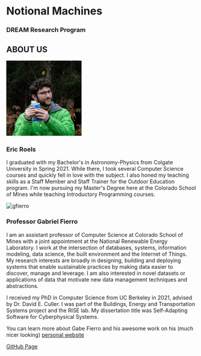 # Notional Machines
### **DREAM Research Program**


## ABOUT US

<img src="eroels.jpg" alt="eroels" width="200"/>

### **Eric Roels**
I graduated with my Bachelor's in Astronomy-Physics from Colgate University in Spring 2021.
While there, I took several Computer Science courses and quickly fell in love with the subject.
I also honed my teaching skills as a Staff Member and Staff Trainer for the Outdoor Education program.
I'm now pursuing my Master's Degree here at the Colorado School of Mines while teaching Introductory Programming courses.

<img src="gfierro.jpg" alt="gfierro" width="200"/>

### **Professor Gabriel Fierro**
I am an assistant professor of Computer Science at Colorado School of Mines with a joint appointment at the National Renewable Energy Laboratory. I work at the intersection of databases, systems, information modeling, data science, the built environment and the Internet of Things. My research interests are broadly in designing, building and deploying systems that enable sustainable practices by making data easier to discover, manage and leverage. I am also interested in novel datasets or applications of data that motivate new data management techniques and abstractions.

I received my PhD in Computer Science from UC Berkeley in 2021, advised by Dr. David E. Culler. I was part of the Buildings, Energy and Transportation Systems project and the RISE lab. My dissertation title was Self-Adapting Software for Cyberphysical Systems.

You can learn more about Gabe Fierro and his awesome work on his (much nicer looking) [personal website](https://home.gtf.fyi/)













[GitHub Page](https://github.com/ERoels23/ERoels23.github.io/)
